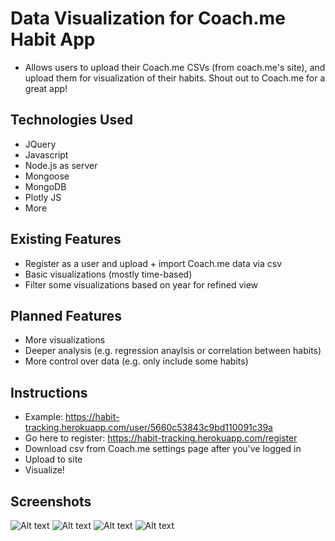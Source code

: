 # Data Visualization for Coach.me Habit App

* Allows users to upload their Coach.me CSVs (from coach.me's site), and upload them for visualization of their habits. Shout out to Coach.me for a great app!

## Technologies Used

* JQuery
* Javascript
* Node.js as server
* Mongoose
* MongoDB
* Plotly JS
* More

## Existing Features

* Register as a user and upload + import Coach.me data via csv
* Basic visualizations (mostly time-based)
* Filter some visualizations based on year for refined view

## Planned Features

* More visualizations
* Deeper analysis (e.g. regression anaylsis or correlation between habits)
* More control over data (e.g. only include some habits)

## Instructions
* Example: https://habit-tracking.herokuapp.com/user/5660c53843c9bd110091c39a
* Go here to register: https://habit-tracking.herokuapp.com/register
* Download csv from Coach.me settings page after you've logged in
* Upload to site
* Visualize!

## Screenshots
![Alt text](https://github.com/Stanleyyork/activity-tracking/blob/master/public/images/dashboard.png?raw=true "Dashboard")
![Alt text](https://github.com/Stanleyyork/activity-tracking/blob/master/public/images/streaks.png?raw=true "Streaks")
![Alt text](https://github.com/Stanleyyork/activity-tracking/blob/master/public/images/probability_coffee.png?raw=true  "probability_coffee")
![Alt text](https://github.com/Stanleyyork/activity-tracking/blob/master/public/images/probability_read.png?raw=true "probability_read")